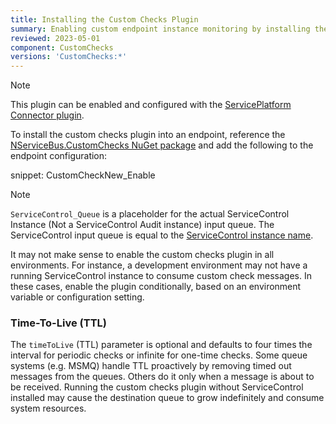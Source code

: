 ```yaml
---
title: Installing the Custom Checks Plugin
summary: Enabling custom endpoint instance monitoring by installing the custom checks plugin
reviewed: 2023-05-01
component: CustomChecks
versions: 'CustomChecks:*'
---
```


> [!NOTE]
> This plugin can be enabled and configured with the [ServicePlatform Connector plugin](/platform/connecting.md).

To install the custom checks plugin into an endpoint, reference the [NServiceBus.CustomChecks NuGet package](https://www.nuget.org/packages/NServiceBus.CustomChecks/) and add the following to the endpoint configuration:

snippet: CustomCheckNew_Enable

> [!NOTE]
> `ServiceControl_Queue` is a placeholder for the actual ServiceControl Instance (Not a ServiceControl Audit instance) input queue. The ServiceControl input queue is equal to the [ServiceControl instance name](/servicecontrol/servicecontrol-instances/configuration.md#host-settings-servicecontrolinstancename).

It may not make sense to enable the custom checks plugin in all environments. For instance, a development environment may not have a running ServiceControl instance to consume custom check messages. In these cases, enable the plugin conditionally, based on an environment variable or configuration setting.


### Time-To-Live (TTL)

The `timeToLive` (TTL) parameter is optional and defaults to four times the interval for periodic checks or infinite for one-time checks. Some queue systems (e.g. MSMQ) handle TTL proactively by removing timed out messages from the queues. Others do it only when a message is about to be received. Running the custom checks plugin without ServiceControl installed may cause the destination queue to grow indefinitely and consume system resources.
